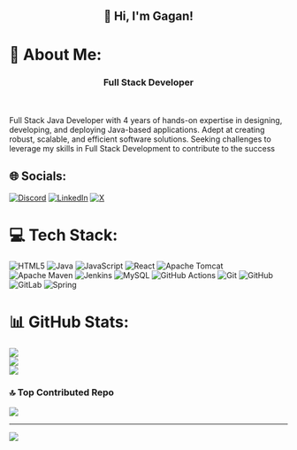 <h2 align="center">👋 Hi, I'm Gagan!</h2>

# 💫 About Me:
<h3 align="center">Full Stack Developer</h3><br><br>
Full Stack Java Developer with 4 years of hands-on expertise in designing, developing, and deploying Java-based applications. Adept at creating robust, scalable, and efficient software solutions. Seeking challenges to leverage my skills in Full Stack Development to contribute to the success<br>


## 🌐 Socials:
[![Discord](https://img.shields.io/badge/Discord-%237289DA.svg?logo=discord&logoColor=white)](https://discord.gg/https://discord.com/invite/GAGU#3547) [![LinkedIn](https://img.shields.io/badge/LinkedIn-%230077B5.svg?logo=linkedin&logoColor=white)](https://linkedin.com/in/gagan-sharma-a8b115122) [![X](https://img.shields.io/badge/X-black.svg?logo=X&logoColor=white)](https://x.com/gagan09356) 

# 💻 Tech Stack:
![HTML5](https://img.shields.io/badge/html5-%23E34F26.svg?style=for-the-badge&logo=html5&logoColor=white) ![Java](https://img.shields.io/badge/java-%23ED8B00.svg?style=for-the-badge&logo=openjdk&logoColor=white) ![JavaScript](https://img.shields.io/badge/javascript-%23323330.svg?style=for-the-badge&logo=javascript&logoColor=%23F7DF1E) ![React](https://img.shields.io/badge/react-%2320232a.svg?style=for-the-badge&logo=react&logoColor=%2361DAFB) ![Apache Tomcat](https://img.shields.io/badge/apache%20tomcat-%23F8DC75.svg?style=for-the-badge&logo=apache-tomcat&logoColor=black) ![Apache Maven](https://img.shields.io/badge/Apache%20Maven-C71A36?style=for-the-badge&logo=Apache%20Maven&logoColor=white) ![Jenkins](https://img.shields.io/badge/jenkins-%232C5263.svg?style=for-the-badge&logo=jenkins&logoColor=white) ![MySQL](https://img.shields.io/badge/mysql-4479A1.svg?style=for-the-badge&logo=mysql&logoColor=white) ![GitHub Actions](https://img.shields.io/badge/github%20actions-%232671E5.svg?style=for-the-badge&logo=githubactions&logoColor=white) ![Git](https://img.shields.io/badge/git-%23F05033.svg?style=for-the-badge&logo=git&logoColor=white) ![GitHub](https://img.shields.io/badge/github-%23121011.svg?style=for-the-badge&logo=github&logoColor=white) ![GitLab](https://img.shields.io/badge/gitlab-%23181717.svg?style=for-the-badge&logo=gitlab&logoColor=white) ![Spring](https://img.shields.io/badge/spring-%236DB33F.svg?style=for-the-badge&logo=spring&logoColor=white)
# 📊 GitHub Stats:
![](https://github-readme-stats.vercel.app/api?username=gagan09356&theme=dark&hide_border=false&include_all_commits=false&count_private=false)<br/>
![](https://github-readme-streak-stats.herokuapp.com/?user=gagan09356&theme=dark&hide_border=false)<br/>
![](https://github-readme-stats.vercel.app/api/top-langs/?username=gagan09356&theme=dark&hide_border=false&include_all_commits=false&count_private=false&layout=compact)

### 🔝 Top Contributed Repo
![](https://github-contributor-stats.vercel.app/api?username=gagan09356&limit=5&theme=dark&combine_all_yearly_contributions=true)

---
[![](https://visitcount.itsvg.in/api?id=gagan09356&icon=0&color=0)](https://visitcount.itsvg.in)

<!-- Proudly created with GPRM ( https://gprm.itsvg.in ) -->
